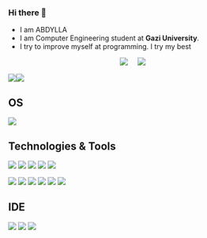 ### Hi there 👋

- I am ABDYLLA
 - I am  Computer Engineering student at  <b>Gazi University</b>.
- I  try to improve myself at programming. I try my best
 
<p align='center'>
  <a href="https://www.linkedin.com/in/AbdyllaDurdyyev"><img src="https://img.shields.io/badge/linkedin-%230077B5.svg?&style=for-the-badge&logo=linkedin&logoColor=white" /></a>&nbsp;&nbsp;&nbsp;&nbsp;
  <a href="mailto:abdyllatkm.com"><img src="https://img.shields.io/badge/-Email-red?&style=for-the-badge&logo=microsoft%20outlook&logoColor=white" /></a>
</p>

   
<a href="https://github.com/AbdyllaDurdyyev"><img align="center" src="https://github-readme-stats.vercel.app/api?username=AbdyllaDurdyyev&show_icons=true&bg_color=0d1117&text_color=bdc3c7&title_color=F4D03E&icon_color=F4D03E&hide_border=true" /></a><a href="https://github.com/AbdyllaDurdyyev"><img align="center" src="https://github-readme-stats.vercel.app/api/top-langs/?username=AbdyllaDurdyyev&bg_color=0d1117&text_color=bdc3c7&title_color=F4D03E&hide_border=true&layout=compact&langs_count=10" /></a>


## OS
<img src="https://img.shields.io/badge/Windows-black?style=for-the-badge&logo=windows&logoColor=white"></img>

## Technologies & Tools 
<img src="https://img.shields.io/badge/C%23-239120?style=for-the-badge&logo=c-sharp&logoColor=white"></img>
<img src="https://img.shields.io/badge/.NET-5C2D91?style=for-the-badge&logo=.net&logoColor=white"></img>
<img src="https://img.shields.io/badge/Java-ED8B00?style=for-the-badge&logo=java&logoColor=white"></img>
<img src="https://img.shields.io/badge/Spring-6DB33F?style=for-the-badge&logo=spring&logoColor=white"></img>
<img src="https://img.shields.io/badge/Microsoft_SQL_Server-CC2927?style=for-the-badge&logo=microsoft-sql-server&logoColor=white"></img>

<img src="https://img.shields.io/badge/Angular-DD0031?style=for-the-badge&logo=angular&logoColor=white"></img>
<img src="https://img.shields.io/badge/React-blue?style=for-the-badge&logo=react&logoColor=white"></img>
<img src="https://img.shields.io/badge/TypeScript-007ACC?style=for-the-badge&logo=typescript&logoColor=white"></img>
<img src="https://img.shields.io/badge/Bootstrap-563D7C?style=for-the-badge&logo=bootstrap&logoColor=white"></img>
<img src="https://img.shields.io/badge/HTML5-E34F26?style=for-the-badge&logo=html5&logoColor=white"></img>
<img src="https://img.shields.io/badge/CSS3-1572B6?style=for-the-badge&logo=css3&logoColor=white"></img>




## IDE
<img src="https://img.shields.io/badge/Visual_Studio_2019-purple?style=for-the-badge&logo=visual%20studio&logoColor=white"></img>
<img src="https://img.shields.io/badge/Visual_Studio_Code-black?style=for-the-badge&logo=visual%20studio%20code&logoColor=blue"></img>
<img src="https://img.shields.io/badge/Eclipse-navy?style=for-the-badge&logo=eclipse&logoColor=white"></img>





<!--
**AbdullahSalihOner/AbdullahSalihOner** is a ✨ _special_ ✨ repository because its `README.md` (this file) appears on your GitHub profile.

Here are some ideas to get you started:

- 🔭 I’m currently working on ...
- 🌱 I’m currently learning 
- 👯 I’m looking to collaborate on ...
- 🤔 I’m looking for help with ...
- 💬 Ask me about ...
- 📫 How to reach me: ...
- 😄 Pronouns: ...
- ⚡ Fun fact: ...
-->

